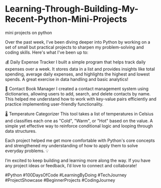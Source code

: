 # Learning-Through-Building-My-Recent-Python-Mini-Projects
mini projects on python 

Over the past week, I’ve been diving deeper into Python by working on a set of small but practical projects to sharpen my problem-solving and coding skills. Here's what I've been up to:

💰 Daily Expense Tracker
I built a simple program that helps track daily expenses over a week. It stores data in a list and provides insights like total spending, average daily expenses, and highlights the highest and lowest spends. A great exercise in data handling and basic analytics!

📇 Contact Book Manager
I created a contact management system using dictionaries, allowing users to add, search, and delete contacts by name. This helped me understand how to work with key-value pairs efficiently and practice implementing user-friendly functionality.

🌡️ Temperature Categorizer
This tool takes a list of temperatures in Celsius and classifies each one as "Cold", "Warm", or "Hot" based on the value. A simple yet effective way to reinforce conditional logic and looping through data structures.

Each project helped me get more comfortable with Python's core concepts and strengthened my understanding of how to apply them to solve everyday problems. 💡

I’m excited to keep building and learning more along the way. If you have any project ideas or feedback, I’d love to connect and collaborate!

#Python #100DaysOfCode #LearningByDoing #TechJourney #ProjectShowcase #BeginnerProjects #CodingJourney

